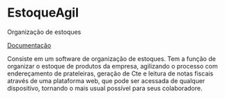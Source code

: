 # EstoqueAgil

Organização de estoques
<p>
  
[Documentação](https://github.com/LuizAndradeDiasGit/EstoqueAgil/tree/main/Documenta%C3%A7%C3%A3o)
  
Consiste em um software de organização de estoques. Tem a função de organizar o estoque de produtos da empresa, agilizando o processo com endereçamento de prateleiras, geração de Cte e leitura de notas fiscais através de uma plataforma web, que pode ser acessada de qualquer dispositivo, tornando o mais usual possível para seus colaboradore.
